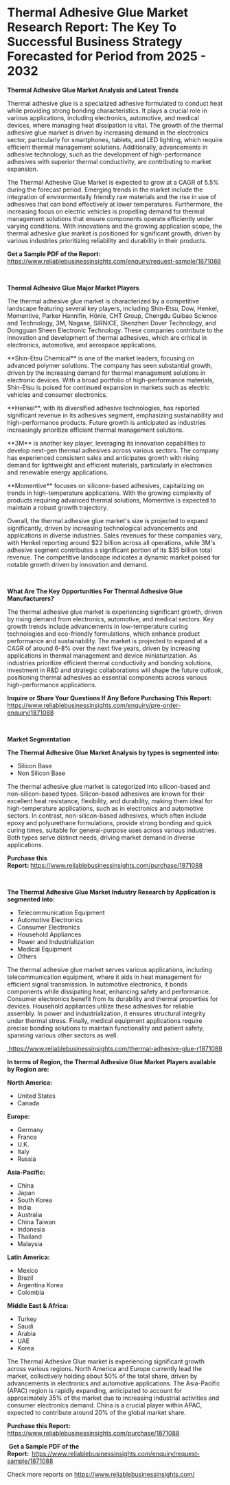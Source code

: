 <p><h1>Thermal Adhesive Glue Market Research Report: The Key To Successful Business Strategy Forecasted for Period from 2025 - 2032</h1></p><p><strong>Thermal Adhesive Glue Market Analysis and Latest Trends</strong></p>
<p><p>Thermal adhesive glue is a specialized adhesive formulated to conduct heat while providing strong bonding characteristics. It plays a crucial role in various applications, including electronics, automotive, and medical devices, where managing heat dissipation is vital. The growth of the thermal adhesive glue market is driven by increasing demand in the electronics sector, particularly for smartphones, tablets, and LED lighting, which require efficient thermal management solutions. Additionally, advancements in adhesive technology, such as the development of high-performance adhesives with superior thermal conductivity, are contributing to market expansion.</p><p>The Thermal Adhesive Glue Market is expected to grow at a CAGR of 5.5% during the forecast period. Emerging trends in the market include the integration of environmentally friendly raw materials and the rise in use of adhesives that can bond effectively at lower temperatures. Furthermore, the increasing focus on electric vehicles is propelling demand for thermal management solutions that ensure components operate efficiently under varying conditions. With innovations and the growing application scope, the thermal adhesive glue market is positioned for significant growth, driven by various industries prioritizing reliability and durability in their products.</p></p>
<p><strong>Get a Sample PDF of the Report:&nbsp;</strong> <a href="https://www.reliablebusinessinsights.com/enquiry/request-sample/1871088?utm_campaign=2840&utm_medium=2&utm_source=Github&utm_content=ia&utm_term=02042025&utm_id=thermal-adhesive-glue">https://www.reliablebusinessinsights.com/enquiry/request-sample/1871088</a></p>
<p>&nbsp;</p>
<p><strong>Thermal Adhesive Glue Major Market Players</strong></p>
<p><p>The thermal adhesive glue market is characterized by a competitive landscape featuring several key players, including Shin-Etsu, Dow, Henkel, Momentive, Parker Hannifin, Hönle, CHT Group, Chengdu Guibao Science and Technology, 3M, Nagase, SIRNICE, Shenzhen Dover Technology, and Dongguan Sheen Electronic Technology. These companies contribute to the innovation and development of thermal adhesives, which are critical in electronics, automotive, and aerospace applications.</p><p>**Shin-Etsu Chemical** is one of the market leaders, focusing on advanced polymer solutions. The company has seen substantial growth, driven by the increasing demand for thermal management solutions in electronic devices. With a broad portfolio of high-performance materials, Shin-Etsu is poised for continued expansion in markets such as electric vehicles and consumer electronics.</p><p>**Henkel**, with its diversified adhesive technologies, has reported significant revenue in its adhesives segment, emphasizing sustainability and high-performance products. Future growth is anticipated as industries increasingly prioritize efficient thermal management solutions.</p><p>**3M** is another key player, leveraging its innovation capabilities to develop next-gen thermal adhesives across various sectors. The company has experienced consistent sales and anticipates growth with rising demand for lightweight and efficient materials, particularly in electronics and renewable energy applications.</p><p>**Momentive** focuses on silicone-based adhesives, capitalizing on trends in high-temperature applications. With the growing complexity of products requiring advanced thermal solutions, Momentive is expected to maintain a robust growth trajectory.</p><p>Overall, the thermal adhesive glue market's size is projected to expand significantly, driven by increasing technological advancements and applications in diverse industries. Sales revenues for these companies vary, with Henkel reporting around $22 billion across all operations, while 3M's adhesive segment contributes a significant portion of its $35 billion total revenue. The competitive landscape indicates a dynamic market poised for notable growth driven by innovation and demand.</p></p>
<p>&nbsp;</p>
<p><strong>What Are The Key Opportunities For Thermal Adhesive Glue Manufacturers?</strong></p>
<p><p>The thermal adhesive glue market is experiencing significant growth, driven by rising demand from electronics, automotive, and medical sectors. Key growth trends include advancements in low-temperature curing technologies and eco-friendly formulations, which enhance product performance and sustainability. The market is projected to expand at a CAGR of around 6-8% over the next five years, driven by increasing applications in thermal management and device miniaturization. As industries prioritize efficient thermal conductivity and bonding solutions, investment in R&D and strategic collaborations will shape the future outlook, positioning thermal adhesives as essential components across various high-performance applications.</p></p>
<p><strong>Inquire or Share Your Questions If Any Before Purchasing This Report:</strong> <a href="https://www.reliablebusinessinsights.com/enquiry/pre-order-enquiry/1871088?utm_campaign=2840&utm_medium=2&utm_source=Github&utm_content=ia&utm_term=02042025&utm_id=thermal-adhesive-glue">https://www.reliablebusinessinsights.com/enquiry/pre-order-enquiry/1871088</a></p>
<p>&nbsp;</p>
<p><strong>Market Segmentation</strong></p>
<p><strong>The Thermal Adhesive Glue Market Analysis by types is segmented into:</strong></p>
<p><ul><li>Silicon Base</li><li>Non Silicon Base</li></ul></p>
<p><p>The thermal adhesive glue market is categorized into silicon-based and non-silicon-based types. Silicon-based adhesives are known for their excellent heat resistance, flexibility, and durability, making them ideal for high-temperature applications, such as in electronics and automotive sectors. In contrast, non-silicon-based adhesives, which often include epoxy and polyurethane formulations, provide strong bonding and quick curing times, suitable for general-purpose uses across various industries. Both types serve distinct needs, driving market demand in diverse applications.</p></p>
<p><strong>Purchase this Report:&nbsp;</strong><a href="https://www.reliablebusinessinsights.com/purchase/1871088?utm_campaign=2840&utm_medium=2&utm_source=Github&utm_content=ia&utm_term=02042025&utm_id=thermal-adhesive-glue">https://www.reliablebusinessinsights.com/purchase/1871088</a></p>
<p>&nbsp;</p>
<p><strong>The Thermal Adhesive Glue Market Industry Research by Application is segmented into:</strong></p>
<p><ul><li>Telecommunication Equipment</li><li>Automotive Electronics</li><li>Consumer Electronics</li><li>Household Appliances</li><li>Power and Industrialization</li><li>Medical Equipment</li><li>Others</li></ul></p>
<p><p>The thermal adhesive glue market serves various applications, including telecommunication equipment, where it aids in heat management for efficient signal transmission. In automotive electronics, it bonds components while dissipating heat, enhancing safety and performance. Consumer electronics benefit from its durability and thermal properties for devices. Household appliances utilize these adhesives for reliable assembly. In power and industrialization, it ensures structural integrity under thermal stress. Finally, medical equipment applications require precise bonding solutions to maintain functionality and patient safety, spanning various other sectors as well.</p></p>
<p><a href="https://www.reliablebusinessinsights.com/thermal-adhesive-glue-r1871088?utm_campaign=2840&utm_medium=2&utm_source=Github&utm_content=ia&utm_term=02042025&utm_id=thermal-adhesive-glue">&nbsp;https://www.reliablebusinessinsights.com/thermal-adhesive-glue-r1871088</a></p>
<p><strong>In terms of Region, the Thermal Adhesive Glue Market Players available by Region are:</strong></p>
<p>
    <p> <strong> North America: </strong>
        <ul>
            <li>United States</li>
            <li>Canada</li>
        </ul>
        </p> 
    <p> <strong> Europe: </strong>
        <ul>
            <li>Germany</li>
            <li>France</li>
            <li>U.K.</li>
            <li>Italy</li>
            <li>Russia</li>
        </ul>
        </p> 
    <p> <strong> Asia-Pacific: </strong>
        <ul>
            <li>China</li>
            <li>Japan</li>
            <li>South Korea</li>
            <li>India</li>
            <li>Australia</li>
            <li>China Taiwan</li>
            <li>Indonesia</li>
            <li>Thailand</li>
            <li>Malaysia</li>
        </ul>
        </p> 
    <p> <strong> Latin America: </strong>
        <ul>
            <li>Mexico</li>
            <li>Brazil</li>
            <li>Argentina Korea</li>
            <li>Colombia</li>
        </ul>
        </p> 
    <p> <strong> Middle East & Africa: </strong>
        <ul>
            <li>Turkey</li>
            <li>Saudi</li>
            <li>Arabia</li>
            <li>UAE</li>
            <li>Korea</li>
        </ul>
    </p>
    </p>
<p><p>The Thermal Adhesive Glue market is experiencing significant growth across various regions. North America and Europe currently lead the market, collectively holding about 50% of the total share, driven by advancements in electronics and automotive applications. The Asia-Pacific (APAC) region is rapidly expanding, anticipated to account for approximately 35% of the market due to increasing industrial activities and consumer electronics demand. China is a crucial player within APAC, expected to contribute around 20% of the global market share.</p></p>
<p><strong>Purchase this Report: </strong><a href="https://www.reliablebusinessinsights.com/purchase/1871088?utm_campaign=2840&utm_medium=2&utm_source=Github&utm_content=ia&utm_term=02042025&utm_id=thermal-adhesive-glue">https://www.reliablebusinessinsights.com/purchase/1871088</a></p>
<p>&nbsp;<strong>Get a Sample PDF of the Report:&nbsp;&nbsp;</strong><a href="https://www.reliablebusinessinsights.com/enquiry/request-sample/1871088?utm_campaign=2840&utm_medium=2&utm_source=Github&utm_content=ia&utm_term=02042025&utm_id=thermal-adhesive-glue">https://www.reliablebusinessinsights.com/enquiry/request-sample/1871088</a></p>
<p><strong></strong></p>
<p>Check more reports on <a href="https://www.reliablebusinessinsights.com/?utm_campaign=2840&utm_medium=2&utm_source=Github&utm_content=ia&utm_term=02042025&utm_id=thermal-adhesive-glue">https://www.reliablebusinessinsights.com/</a></p>